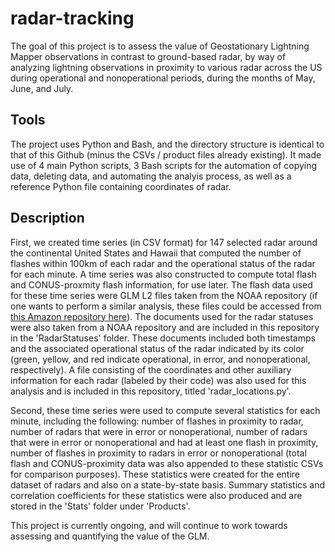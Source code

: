 # radar-tracking
The goal of this project is to assess the value of Geostationary Lightning Mapper observations in contrast to ground-based radar, by way of analyzing lightning observations in proximity to various radar across the US during operational and nonoperational periods, during the months of May, June, and July.

## Tools
The project uses Python and Bash, and the directory structure is identical to that of this Github (minus the CSVs / product files already existing). It made use of 4 main Python scripts, 3 Bash scripts for the automation of copying data, deleting data, and automating the analyis process, as well as a reference Python file containing coordinates of radar.

## Description
First, we created time series (in CSV format) for 147 selected radar around the continental United States and Hawaii that computed the number of flashes within 100km of each radar and the operational status of the radar for each minute. A time series was also constructed to compute total flash and CONUS-proxmity flash information, for use later. The flash data used for these time series were GLM L2 files taken from the NOAA repository (if one wants to perform a similar analysis, these files could be accessed from [this Amazon repository here](http://home.chpc.utah.edu/~u0553130/Brian_Blaylock/cgi-bin/goes16_download.cgi)). The documents used for the radar statuses were also taken from a NOAA repository and are included in this repository in the 'RadarStatuses' folder. These documents included both timestamps and the associated operational status of the radar indicated by its color (green, yellow, and red indicate operational, in error, and nonoperational, respectively). A file consisting of the coordinates and other auxiliary information for each radar (labeled by their code) was also used for this analysis and is included in this repository, titled 'radar_locations.py'.

Second, these time series were used to compute several statistics for each minute, including the following: number of flashes in proximity to radar, number of radars that were in error or nonoperational, number of radars that were in error or nonoperational and had at least one flash in proximity, number of flashes in proximity to radars in error or nonoperational (total flash and CONUS-proximity data was also appended to these statistic CSVs for comparison purposes). These statistics were created for the entire dataset of radars and also on a state-by-state basis. Summary statistics and correlation coefficients for these statistics were also produced and are stored in the 'Stats' folder under 'Products'.

This project is currently ongoing, and will continue to work towards assessing and quantifying the value of the GLM.

